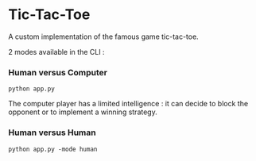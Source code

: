 # Tic-Tac-Toe

A custom implementation of the famous game tic-tac-toe. 

2 modes available in the CLI : 

### Human versus Computer

```
python app.py
```

The computer player has a limited intelligence : it can decide to block the opponent or to implement a winning strategy.

### Human versus Human

```
python app.py -mode human
```
